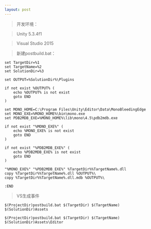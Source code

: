 ```yaml
---
layout: post
---
```


>开发环境：

>Unity 5.3.4f1

>Visual Studio 2015


>新建postbuild.bat：

```shell
set TargetDir=%1
set TargetName=%2
set SolutionDir=%3

set OUTPUT=%SolutionDir%\Plugins

if not exist %OUTPUT% (
    echo %OUTPUT% is not exist
    goto END
)

set MONO_HOME=C:\Program Files\Unity\Editor\Data\MonoBleedingEdge
set MONO_EXE=%MONO_HOME%\bin\mono.exe
set PDB2MDB_EXE=%MONO_HOME%\lib\mono\4.5\pdb2mdb.exe

if not exist "%MONO_EXE%" (
    echo %MONO_EXE% is not exist
    goto END
)

if not exist "%PDB2MDB_EXE%" (
    echo %PDB2MDB_EXE% is not exist
    goto END
)

"%MONO_EXE%" "%PDB2MDB_EXE%" %TargetDir%%TargetName%.dll
copy %TargetDir%%TargetName%.dll %OUTPUT%\
copy %TargetDir%%TargetName%.dll.mdb %OUTPUT%\

:END
```

>VS生成事件

`$(ProjectDir)postbuild.bat $(TargetDir) $(TargetName) $(SolutionDir)Assets`

`$(ProjectDir)postbuild.bat $(TargetDir) $(TargetName) $(SolutionDir)Assets\Editor`